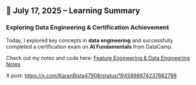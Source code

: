 ## 📅 July 17, 2025 – Learning Summary

###  Exploring Data Engineering & Certification Achievement

Today, I explored key concepts in **data engineering** and successfully completed a certification exam on **AI Fundamentals** from DataCamp.

Check out my notes and code here: [Feature Engineering & Data Engineering Notes](https://github.com/kar137/Machine-Learning-Portfolio/blob/main/docs/Feature-Engineering/intro_dataengineerng.md)

X post: https://x.com/KaranBista47908/status/1945898674237882798